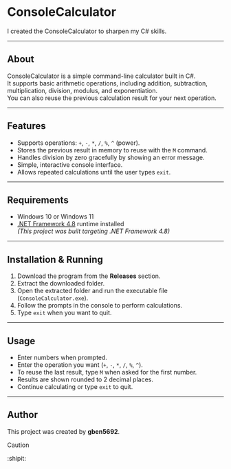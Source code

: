 # ConsoleCalculator

I created the ConsoleCalculator to sharpen my C# skills.

---

## About

ConsoleCalculator is a simple command-line calculator built in C#.  
It supports basic arithmetic operations, including addition, subtraction, multiplication, division, modulus, and exponentiation.  
You can also reuse the previous calculation result for your next operation.

---

## Features

- Supports operations: `+`, `-`, `*`, `/`, `%`, `^` (power).
- Stores the previous result in memory to reuse with the `M` command.
- Handles division by zero gracefully by showing an error message.
- Simple, interactive console interface.
- Allows repeated calculations until the user types `exit`.

---

## Requirements

- Windows 10 or Windows 11  
- [.NET Framework 4.8](https://dotnet.microsoft.com/en-us/download/dotnet-framework/net48) runtime installed  
  *(This project was built targeting .NET Framework 4.8)*

---

## Installation & Running

1. Download the program from the **Releases** section.
2. Extract the downloaded folder.
3. Open the extracted folder and run the executable file (`ConsoleCalculator.exe`).
4. Follow the prompts in the console to perform calculations.
5. Type `exit` when you want to quit.

---

## Usage

- Enter numbers when prompted.
- Enter the operation you want (`+`, `-`, `*`, `/`, `%`, `^`).
- To reuse the last result, type `M` when asked for the first number.
- Results are shown rounded to 2 decimal places.
- Continue calculating or type `exit` to quit.

---

## Author

This project was created by **gben5692**.

> [!Caution]
> :shipit:
